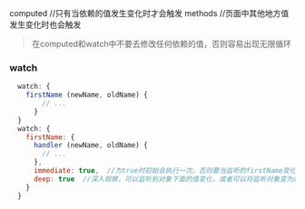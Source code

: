 computed //只有当依赖的值发生变化时才会触发
methods  //页面中其他地方值发生变化时也会触发
> 在computed和watch中不要去修改任何依赖的值，否则容易出现无限循环
### watch
```javascript
  watch: {
    firstName (newName, oldName) {
        // ...
      }
  }
  watch: {
    firstName: {
      handler (newName, oldName) {
        // ...
      },
      immediate: true,  //为true时初始会执行一次，否则要当监听的firstName变化时才会执行
      deep: true  //深入观察，可以监听到对象下面的值变化，或者可以将监听对象变为这个对象的值('obj.a')
    }
  }
```
